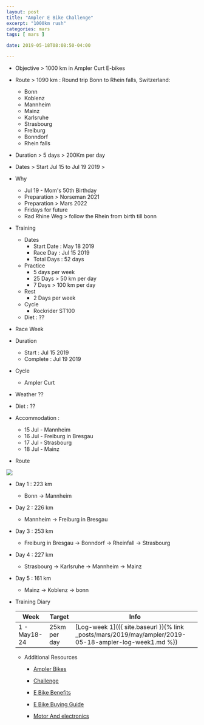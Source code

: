 ```yaml
---
layout: post
title: "Ampler E Bike Challenge"
excerpt: "1000km rush"
categories: mars
tags: [ mars ]

date: 2019-05-18T08:08:50-04:00

---
```



* Objective > 1000 km in Ampler Curt E-bikes

* Route > 1090 km : Round trip  Bonn to Rhein falls, Switzerland:
  * Bonn
  * Koblenz
  * Mannheim
  * Mainz
  * Karlsruhe
  * Strasbourg
  * Freiburg
  * Bonndorf
  * Rhein falls


* Duration > 5 days > 200Km  per day

* Dates > Start Jul 15 to Jul 19 2019 >

* Why
  * Jul 19 - Mom's 50th Birthday
  * Preparation > Norseman 2021  
  * Preparation > Mars 2022
  * Fridays for future
  * Rad Rhine Weg > follow the Rhein from birth till bonn


* Training
  * Dates
    * Start Date : May 18 2019
    * Race Day : Jul 15 2019
    * Total Days : 52 days
  * Practice
      * 5 days per week
      * 25 Days > 50 km per day
      * 7 Days > 100 km per day
  * Rest
    * 2 Days per week
  * Cycle
    * Rockrider ST100
  * Diet : ??


 * Race Week
  * Duration
    * Start : Jul 15 2019
    * Complete : Jul 19 2019
  * Cycle
    * Ampler Curt
  * Weather ??  
  * Diet : ??
  * Accommodation :
    * 15 Jul - Mannheim
    * 16 Jul - Freiburg in Bresgau
    * 17 Jul - Strasbourg
    * 18 Jul - Mainz

* Route

<img src="{{site.baseurl}}/assets/images/ampler-route-google-map.png">

* Day 1 : 223 km
  * Bonn -> Mannheim

* Day 2 : 226 km
  * Mannheim -> Freiburg in Bresgau

* Day 3 : 253 km
  * Freiburg in Bresgau -> Bonndorf -> Rheinfall -> Strasbourg

* Day 4 : 227 km
  * Strasbourg -> Karlsruhe -> Mannheim -> Mainz

* Day 5 : 161 km
  * Mainz -> Koblenz -> bonn



* Training Diary

  | Week | Target | Info |
  |-------|-------|-------|
  | 1 - May18-24| 25km per day| [Log-week 1]({{ site.baseurl }}{% link _posts/mars/2019/may/ampler/2019-05-18-ampler-log-week1.md %}) |



  * Additional Resources
    * [Ampler Bikes](https://amplerbikes.com/en/e-bikes)

    * [Challenge](https://amplerbikes.typeform.com/to/XazWFH)

    * [E Bike Benefits](https://amplerbikes.com/en/ebike-benefits)

    * [E Bike Buying Guide](https://amplerbikes.com/en/ebike-buying-guide)

    * [Motor And electronics](https://amplerbikes.com/en/ebike-motors-and-electronics)
